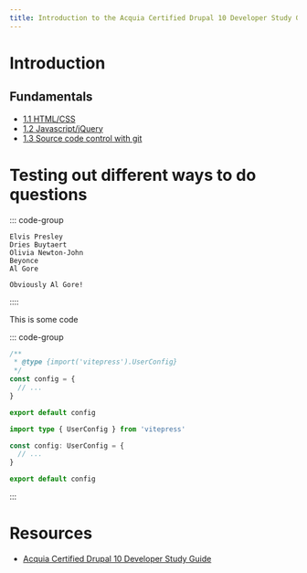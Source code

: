 ```yaml
---
title: Introduction to the Acquia Certified Drupal 10 Developer Study Guide
---
```

# Introduction

## Fundamentals
- [1.1 HTML/CSS](/developer/1.1-html-css)
- [1.2 Javascript/jQuery](/developer/1.2-javascript-jquery)
- [1.3 Source code control with git](/developer/1.3-git)





# Testing out different ways to do questions


::: code-group
``` [Who created Drupal?]
Elvis Presley
Dries Buytaert
Olivia Newton-John
Beyonce
Al Gore
```

``` [answer]
Obviously Al Gore!
```
::::


This is some code


::: code-group

```js [config.js]
/**
 * @type {import('vitepress').UserConfig}
 */
const config = {
  // ...
}

export default config
```

```ts [config.ts]
import type { UserConfig } from 'vitepress'

const config: UserConfig = {
  // ...
}

export default config
```

:::


# Resources
- [Acquia Certified Drupal 10 Developer Study Guide](https://docs.acquia.com/acquia-academy/study-guides/d10-certified-developer)
